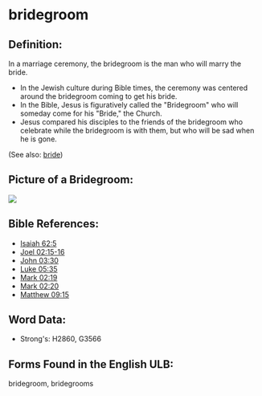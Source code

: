 # bridegroom

## Definition:

In a marriage ceremony, the bridegroom is the man who will marry the bride.

* In the Jewish culture during Bible times, the ceremony was centered around the bridegroom coming to get his bride.
* In the Bible, Jesus is figuratively called the "Bridegroom" who will someday come for his "Bride," the Church.
* Jesus compared his disciples to the friends of the bridegroom who celebrate while the bridegroom is with them, but who will be sad when he is gone.

(See also: [bride](../other/bride.md))

## Picture of a Bridegroom:

<a href="https://content.bibletranslationtools.org/WycliffeAssociates/en_tw/raw/branch/master/PNGs/b/Bridegroom_line.png"><img src="https://content.bibletranslationtools.org/WycliffeAssociates/en_tw/raw/branch/master/PNGs/b/Bridegroom_line.png" ></a>

## Bible References:

* [Isaiah 62:5](rc://en/tn/help/isa/62/05)
* [Joel 02:15-16](rc://en/tn/help/jol/02/15)
* [John 03:30](rc://en/tn/help/jhn/03/30)
* [Luke 05:35](rc://en/tn/help/luk/05/35)
* [Mark 02:19](rc://en/tn/help/mrk/02/19)
* [Mark 02:20](rc://en/tn/help/mrk/02/20)
* [Matthew 09:15](rc://en/tn/help/mat/09/15)

## Word Data:

* Strong's: H2860, G3566

## Forms Found in the English ULB:

bridegroom, bridegrooms
